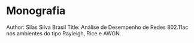 # Monografia

Author: Silas Silva Brasil
Title: Análise de Desempenho de Redes 802.11ac nos ambientes do tipo Rayleigh, Rice e AWGN.
